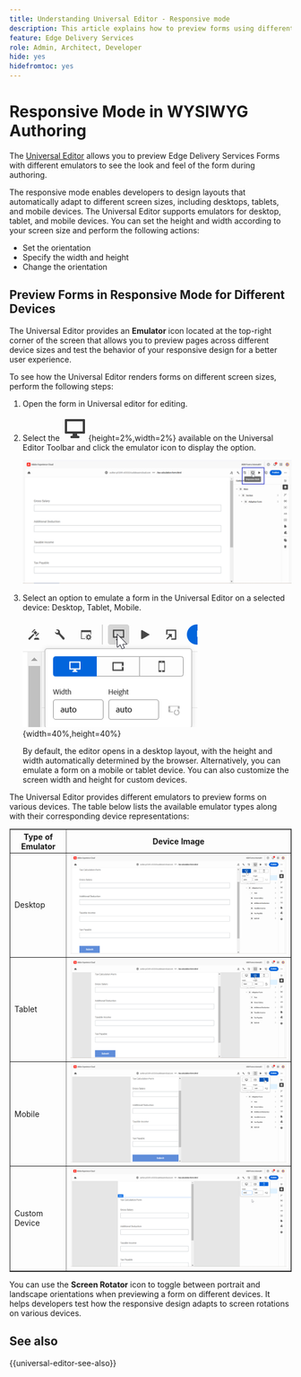 ```yaml
---
title: Understanding Universal Editor - Responsive mode
description: This article explains how to preview forms using different emulators in the Universal Editor to visualize their look and feel during authoring.
feature: Edge Delivery Services
role: Admin, Architect, Developer
hide: yes
hidefromtoc: yes
---
```


# Responsive Mode in WYSIWYG Authoring

The [Universal Editor](/help/edge/docs/forms/universal-editor/overview-universal-editor-for-edge-delivery-services-for-forms.md) allows you to preview Edge Delivery Services Forms with different emulators to see the look and feel of the form during authoring.

The responsive mode enables developers to design layouts that automatically adapt to different screen sizes, including desktops, tablets, and mobile devices. The Universal Editor supports emulators for desktop, tablet, and mobile devices. You can set the height and width according to your screen size and perform the following actions:

   * Set the orientation
   * Specify the width and height
   * Change the orientation

## Preview Forms in Responsive Mode for Different Devices 

The Universal Editor provides an **Emulator** icon located at the top-right corner of the screen that allows you to preview pages across different device sizes and test the behavior of your responsive design for a better user experience.

To see how the Universal Editor renders forms on different screen sizes, perform the following steps:

1. Open the form in Universal editor for editing.
1. Select the ![Emulator icon](/help/edge/docs/forms/universal-editor/assets/emulator.png){height=2%,width=2%} available on the Universal Editor Toolbar and click the emulator icon to display the option.

    ![Responsive Mode](/help/edge/docs/forms/universal-editor/assets/universal-editor-emulator.png)

1. Select an option to emulate a form in the Universal Editor on a selected device: Desktop, Tablet, Mobile.

    ![Responsive mode](/help/edge/docs/forms/universal-editor/assets/ue-responsivemode.png){width=40%,height=40%}

   By default, the editor opens in a desktop layout, with the height and width automatically determined by the browser. Alternatively, you can emulate a form on a mobile or tablet device. You can also customize the screen width and height for custom devices.

The Universal Editor provides different emulators to preview forms on various devices. The table below lists the available emulator types along with their corresponding device representations:

<table border="1" style= text-align: left; border-collapse: collapse;">
    <tr>
        <th style="width: 20%">Type of Emulator</th>
        <th style="width: 80%">Device Image</th>
    </tr>
    <tr>
        <td style="width: 20%">Desktop</td>
        <td style="width: 80%"><img src="/help/edge/docs/forms/universal-editor/assets/universal-editor-desktop.png" alt="Desktop Emulator" style="width: auto; height: auto"></td>
    </tr>
    <tr>
        <td style="width: 20%">Tablet</td>
        <td style="width: 80%"><img src="/help/edge/docs/forms/universal-editor/assets/universal-editor-tab.png" alt="Tablet Emulator" style="width: auto; height: auto"></td>
    </tr>
    <tr>
        <td style="width: 20%">Mobile</td>
        <td style="width: 80%"><img src="/help/edge/docs/forms/universal-editor/assets/universal-editor-mobile.png" alt="Mobile Emulator" style="width: auto; height: auto"></td>
    </tr>
    <tr>
        <td style="width: 20%">Custom Device</td>
        <td style="width: 80%"><img src="/help/edge/docs/forms/universal-editor/assets/universal-editor-custom.png" alt="Custom Device Emulator" style="width: auto; height: auto"></td>
    </tr>
</table>

You can use the **Screen Rotator** icon to toggle between portrait and landscape orientations when previewing a form on different devices. It helps developers test how the responsive design adapts to screen rotations on various devices.

## See also

{{universal-editor-see-also}}



